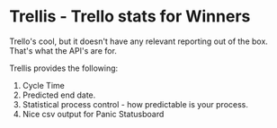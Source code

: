 Trellis - Trello stats for Winners
==================================

Trello's cool, but it doesn't have any relevant reporting out of the box. That's what the API's are for.

Trellis provides the following:

1. Cycle Time
2. Predicted end date.
3. Statistical process control - how predictable is your process.
4. Nice csv output for Panic Statusboard
